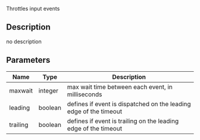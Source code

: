 Throttles input events



## Description
no description
## Parameters

<table>
<thead>
	<tr>
		<th>Name</th>
		<th>Type</th>
		<th>Description</th>
	</tr>
</thead>
<tr>
	<td>maxwait</td>
	<td><div class='bg-orange-800 px-2 py-px text-white rounded-sm'>integer</div></td>
	<td>max wait time between each event, in milliseconds</td>
</tr>
<tr>
	<td>leading</td>
	<td><div class='bg-emerald-800 px-2 py-px text-white rounded-sm'>boolean</div></td>
	<td>defines if event is dispatched on the leading edge of the timeout</td>
</tr>
<tr>
	<td>trailing</td>
	<td><div class='bg-emerald-800 px-2 py-px text-white rounded-sm'>boolean</div></td>
	<td>defines if event is trailing on the leading edge of the timeout</td>
</tr>
</table>